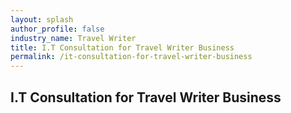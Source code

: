 ```yaml
---
layout: splash 
author_profile: false 
industry_name: Travel Writer
title: I.T Consultation for Travel Writer Business
permalink: /it-consultation-for-travel-writer-business
---
```


## I.T Consultation for Travel Writer Business